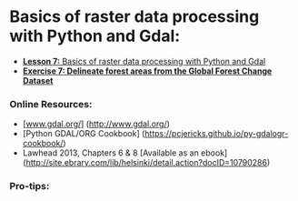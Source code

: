 # Basics of raster data processing with Python and Gdal:
- [**Lesson 7:** Basics of raster data processing with Python and Gdal](Python-and-Gdal.ipynb)
- [**Exercise 7: Delineate forest areas from the Global Forest Change Dataset**]()

### Online Resources:
 - [www.gdal.org/] (http://www.gdal.org/)
 - [Python GDAL/ORG Cookbook] (https://pcjericks.github.io/py-gdalogr-cookbook/)
 - Lawhead 2013, Chapters 6 & 8 [Available as an ebook] (http://site.ebrary.com/lib/helsinki/detail.action?docID=10790286)
 
 ### Pro-tips:
 
 
